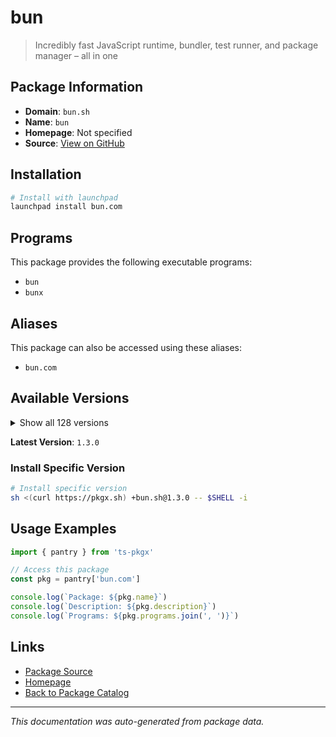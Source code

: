 # bun

> Incredibly fast JavaScript runtime, bundler, test runner, and package manager – all in one

## Package Information

- **Domain**: `bun.sh`
- **Name**: `bun`
- **Homepage**: Not specified
- **Source**: [View on GitHub](https://github.com/pkgxdev/pantry/tree/main/projects/bun.sh/package.yml)

## Installation

```bash
# Install with launchpad
launchpad install bun.com
```

## Programs

This package provides the following executable programs:

- `bun`
- `bunx`

## Aliases

This package can also be accessed using these aliases:

- `bun.com`

## Available Versions

<details>
<summary>Show all 128 versions</summary>

- `1.3.0`, `1.2.23`, `1.2.22`, `1.2.21`, `1.2.20`
- `1.2.19`, `1.2.18`, `1.2.17`, `1.2.16`, `1.2.15`
- `1.2.14`, `1.2.13`, `1.2.12`, `1.2.11`, `1.2.10`
- `1.2.9`, `1.2.8`, `1.2.7`, `1.2.6`, `1.2.5`
- `1.2.4`, `1.2.3`, `1.2.2`, `1.2.1`, `1.2.0`
- `1.1.45`, `1.1.44`, `1.1.43`, `1.1.42`, `1.1.41`
- `1.1.40`, `1.1.39`, `1.1.38`, `1.1.37`, `1.1.36`
- `1.1.35`, `1.1.34`, `1.1.33`, `1.1.32`, `1.1.31`
- `1.1.30`, `1.1.29`, `1.1.28`, `1.1.27`, `1.1.26`
- `1.1.25`, `1.1.24`, `1.1.23`, `1.1.22`, `1.1.21`
- `1.1.20`, `1.1.19`, `1.1.18`, `1.1.17`, `1.1.16`
- `1.1.15`, `1.1.14`, `1.1.13`, `1.1.12`, `1.1.11`
- `1.1.10`, `1.1.9`, `1.1.8`, `1.1.7`, `1.1.6`
- `1.1.5`, `1.1.4`, `1.1.3`, `1.1.2`, `1.1.1`
- `1.1.0`, `1.0.36`, `1.0.35`, `1.0.34`, `1.0.33`
- `1.0.32`, `1.0.31`, `1.0.30`, `1.0.29`, `1.0.28`
- `1.0.27`, `1.0.26`, `1.0.25`, `1.0.24`, `1.0.23`
- `1.0.22`, `1.0.21`, `1.0.20`, `1.0.19`, `1.0.18`
- `1.0.17`, `1.0.16`, `1.0.14`, `1.0.13`, `1.0.12`
- `1.0.11`, `1.0.10`, `1.0.9`, `1.0.8`, `1.0.7`
- `1.0.6`, `1.0.5`, `1.0.4`, `1.0.3`, `1.0.2`
- `1.0.1`, `1.0.0`, `0.8.1`, `0.8.0`, `0.7.2`
- `0.7.1`, `0.7.0`, `0.6.14`, `0.6.13`, `0.6.12`
- `0.6.11`, `0.6.10`, `0.6.8`, `0.6.7`, `0.6.6`
- `0.6.5`, `0.6.4`, `0.6.3`, `0.6.2`, `0.6.1`
- `0.6.0`, `0.5.9`, `0.5.6`

</details>

**Latest Version**: `1.3.0`

### Install Specific Version

```bash
# Install specific version
sh <(curl https://pkgx.sh) +bun.sh@1.3.0 -- $SHELL -i
```

## Usage Examples

```typescript
import { pantry } from 'ts-pkgx'

// Access this package
const pkg = pantry['bun.com']

console.log(`Package: ${pkg.name}`)
console.log(`Description: ${pkg.description}`)
console.log(`Programs: ${pkg.programs.join(', ')}`)
```

## Links

- [Package Source](https://github.com/pkgxdev/pantry/tree/main/projects/bun.sh/package.yml)
- [Homepage](#)
- [Back to Package Catalog](../../package-catalog.md)

---

*This documentation was auto-generated from package data.*

